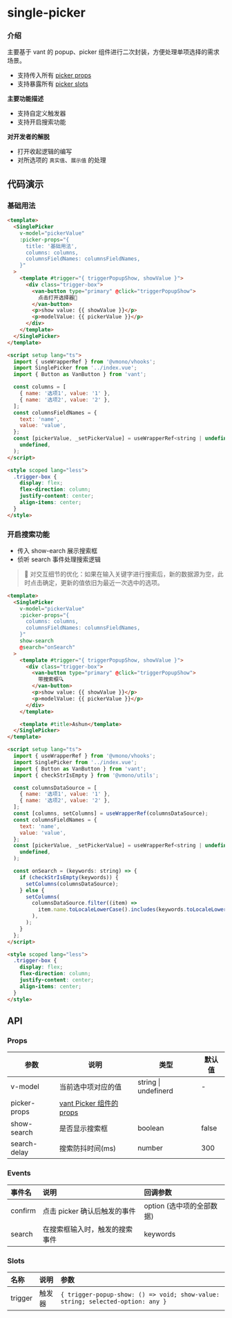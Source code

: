 # single-picker

### 介绍

主要基于 vant 的 popup、picker 组件进行二次封装，方便处理单项选择的需求场景。

- 支持传入所有 [picker props](https://vant-ui.github.io/vant/#/zh-CN/picker#props)
- 支持暴露所有 [picker slots](https://vant-ui.github.io/vant/#/zh-CN/picker#slots)

**主要功能描述**

- 支持自定义触发器
- 支持开启搜索功能

**对开发者的解脱**

- 打开收起逻辑的编写
- 对所选项的 `真实值`、`展示值` 的处理

## 代码演示

### 基础用法

```html
<template>
  <SinglePicker
    v-model="pickerValue"
    :picker-props="{
      title: '基础用法',
      columns: columns,
      columnsFieldNames: columnsFieldNames,
    }"
  >
    <template #trigger="{ triggerPopupShow, showValue }">
      <div class="trigger-box">
        <van-button type="primary" @click="triggerPopupShow">
          点击打开选择器🤪
        </van-button>
        <p>show value: {{ showValue }}</p>
        <p>modelValue: {{ pickerValue }}</p>
      </div>
    </template>
  </SinglePicker>
</template>

<script setup lang="ts">
  import { useWrapperRef } from '@vmono/vhooks';
  import SinglePicker from '../index.vue';
  import { Button as VanButton } from 'vant';

  const columns = [
    { name: '选项1', value: '1' },
    { name: '选项2', value: '2' },
  ];
  const columnsFieldNames = {
    text: 'name',
    value: 'value',
  };
  const [pickerValue, _setPickerValue] = useWrapperRef<string | undefined>(
    undefined,
  );
</script>

<style scoped lang="less">
  .trigger-box {
    display: flex;
    flex-direction: column;
    justify-content: center;
    align-items: center;
  }
</style>
```

### 开启搜索功能

- 传入 show-earch 展示搜索框
- 侦听 search 事件处理搜索逻辑

> 💫 对交互细节的优化：如果在输入关键字进行搜索后，新的数据源为空，此时点击确定，更新的值依旧为最近一次选中的选项。

```html
<template>
  <SinglePicker
    v-model="pickerValue"
    :picker-props="{
      columns: columns,
      columnsFieldNames: columnsFieldNames,
    }"
    show-search
    @search="onSearch"
  >
    <template #trigger="{ triggerPopupShow, showValue }">
      <div class="trigger-box">
        <van-button type="primary" @click="triggerPopupShow">
          带搜索框🔍
        </van-button>
        <p>show value: {{ showValue }}</p>
        <p>modelValue: {{ pickerValue }}</p>
      </div>
    </template>

    <template #title>Ashun</template>
  </SinglePicker>
</template>

<script setup lang="ts">
  import { useWrapperRef } from '@vmono/vhooks';
  import SinglePicker from '../index.vue';
  import { Button as VanButton } from 'vant';
  import { checkStrIsEmpty } from '@vmono/utils';

  const columnsDataSource = [
    { name: '选项1', value: '1' },
    { name: '选项2', value: '2' },
  ];
  const [columns, setColumns] = useWrapperRef(columnsDataSource);
  const columnsFieldNames = {
    text: 'name',
    value: 'value',
  };
  const [pickerValue, _setPickerValue] = useWrapperRef<string | undefined>(
    undefined,
  );

  const onSearch = (keywords: string) => {
    if (checkStrIsEmpty(keywords)) {
      setColumns(columnsDataSource);
    } else {
      setColumns(
        columnsDataSource.filter((item) =>
          item.name.toLocaleLowerCase().includes(keywords.toLocaleLowerCase()),
        ),
      );
    }
  };
</script>

<style scoped lang="less">
  .trigger-box {
    display: flex;
    flex-direction: column;
    justify-content: center;
    align-items: center;
  }
</style>
```

## API

### Props

| 参数         | 说明                                                                            | 类型                 | 默认值 |
| ------------ | ------------------------------------------------------------------------------- | -------------------- | ------ |
| v-model      | 当前选中项对应的值                                                              | string \| undefinerd | -      |
| picker-props | [vant Picker 组件的 props](https://vant-ui.github.io/vant/#/zh-CN/picker#props) |                      |        |
| show-search  | 是否显示搜索框                                                                  | boolean              | false  |
| search-delay | 搜索防抖时间(ms)                                                                | number               | 300    |

### Events

| 事件名  | 说明                           | 回调参数                  |
| :------ | :----------------------------- | :------------------------ |
| confirm | 点击 picker 确认后触发的事件   | option (选中项的全部数据) |
| search  | 在搜索框输入时，触发的搜索事件 | keywords                  |

### Slots

| 名称    | 说明   | 参数                                                                           |
| :------ | :----- | :----------------------------------------------------------------------------- |
| trigger | 触发器 | `{ trigger-popup-show: () => void; show-value: string; selected-option: any }` |
